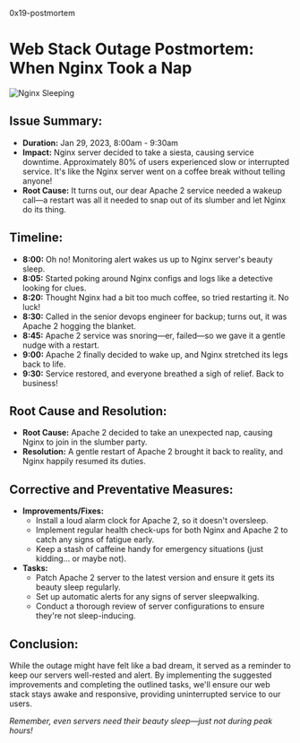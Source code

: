 0x19-postmortem

# Web Stack Outage Postmortem: When Nginx Took a Nap

![Nginx Sleeping](https://imgur.com/gallery/AUNQsKn)

## Issue Summary:
- **Duration:** Jan 29, 2023, 8:00am - 9:30am
- **Impact:** Nginx server decided to take a siesta, causing service downtime. Approximately 80% of users experienced slow or interrupted service. It's like the Nginx server went on a coffee break without telling anyone!
- **Root Cause:** It turns out, our dear Apache 2 service needed a wakeup call—a restart was all it needed to snap out of its slumber and let Nginx do its thing.

## Timeline:
- **8:00:** Oh no! Monitoring alert wakes us up to Nginx server's beauty sleep.
- **8:05:** Started poking around Nginx configs and logs like a detective looking for clues.
- **8:20:** Thought Nginx had a bit too much coffee, so tried restarting it. No luck!
- **8:30:** Called in the senior devops engineer for backup; turns out, it was Apache 2 hogging the blanket.
- **8:45:** Apache 2 service was snoring—er, failed—so we gave it a gentle nudge with a restart.
- **9:00:** Apache 2 finally decided to wake up, and Nginx stretched its legs back to life.
- **9:30:** Service restored, and everyone breathed a sigh of relief. Back to business!

## Root Cause and Resolution:
- **Root Cause:** Apache 2 decided to take an unexpected nap, causing Nginx to join in the slumber party.
- **Resolution:** A gentle restart of Apache 2 brought it back to reality, and Nginx happily resumed its duties.

## Corrective and Preventative Measures:
- **Improvements/Fixes:**
  - Install a loud alarm clock for Apache 2, so it doesn't oversleep.
  - Implement regular health check-ups for both Nginx and Apache 2 to catch any signs of fatigue early.
  - Keep a stash of caffeine handy for emergency situations (just kidding... or maybe not).
- **Tasks:**
  - Patch Apache 2 server to the latest version and ensure it gets its beauty sleep regularly.
  - Set up automatic alerts for any signs of server sleepwalking.
  - Conduct a thorough review of server configurations to ensure they're not sleep-inducing.

## Conclusion:
While the outage might have felt like a bad dream, it served as a reminder to keep our servers well-rested and alert. By implementing the suggested improvements and completing the outlined tasks, we'll ensure our web stack stays awake and responsive, providing uninterrupted service to our users.

*Remember, even servers need their beauty sleep—just not during peak hours!*

